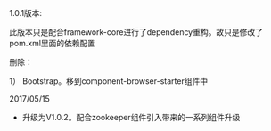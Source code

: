 1.0.1版本:

此版本只是配合framework-core进行了dependency重构。故只是修改了pom.xml里面的依赖配置

删除：

1） Bootstrap。移到component-browser-starter组件中

2017/05/15

+ 升级为V1.0.2。配合zookeeper组件引入带来的一系列组件升级